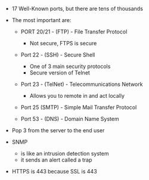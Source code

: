 
- 17 Well-Known ports, but there are tens of thousands


- The most important are:

	- PORT 20/21 - (FTP) - File Transfer Protocol
		- Not secure, FTPS is secure

	- Port 22 - (SSH) - Secure Shell 
		- One of 3 main security protocols
		- Secure version of Telnet

	- Port 23 - (TelNet) - Telecommunications Network
		- Allows you to remote in and act locally

	- Port 25 (SMTP) - Simple Mail Transfer Protocol

	- Port 53 - (DNS) - Domain Name System

- Pop 3 from the server to the end user

 - SNMP 
	 - is like an intrusion detection system
	 - it sends an alert called a trap

- HTTPS is 443 because SSL is 443